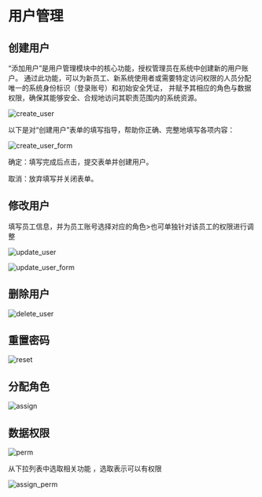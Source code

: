 # 用户管理

## 创建用户

“添加用户”是用户管理模块中的核心功能，授权管理员在系统中创建新的用户账户。
通过此功能，可以为新员工、新系统使用者或需要特定访问权限的人员分配唯一的系统身份标识（登录账号）和初始安全凭证，
并赋予其相应的角色与数据权限，确保其能够安全、合规地访问其职责范围内的系统资源。

![create_user](/docs-assets/img/system/user/create_user.png)


以下是对“创建用户”表单的填写指导，帮助你正确、完整地填写各项内容：

![create_user_form](/docs-assets/img/system/user/create_user_form.png)

确定：填写完成后点击，提交表单并创建用户。

取消：放弃填写并关闭表单。

## 修改用户

填写员工信息，并为员工账号选择对应的角色>也可单独针对该员工的权限进行调整

![update_user](/docs-assets/img/system/user/update_user.png)

![update_user_form](/docs-assets/img/system/user/update_user_form.png)

## 删除用户

![delete_user](/docs-assets/img/system/user/delete_user.png)

## 重置密码

![reset](/docs-assets/img/system/user/reset.png)

## 分配角色

![assign](/docs-assets/img/system/user/assign.png)

## 数据权限

![perm](/docs-assets/img/system/user/perm.png)

从下拉列表中选取相关功能 ，选取表示可以有权限

![assign_perm](/docs-assets/img/system/user/assign_perm.png)


